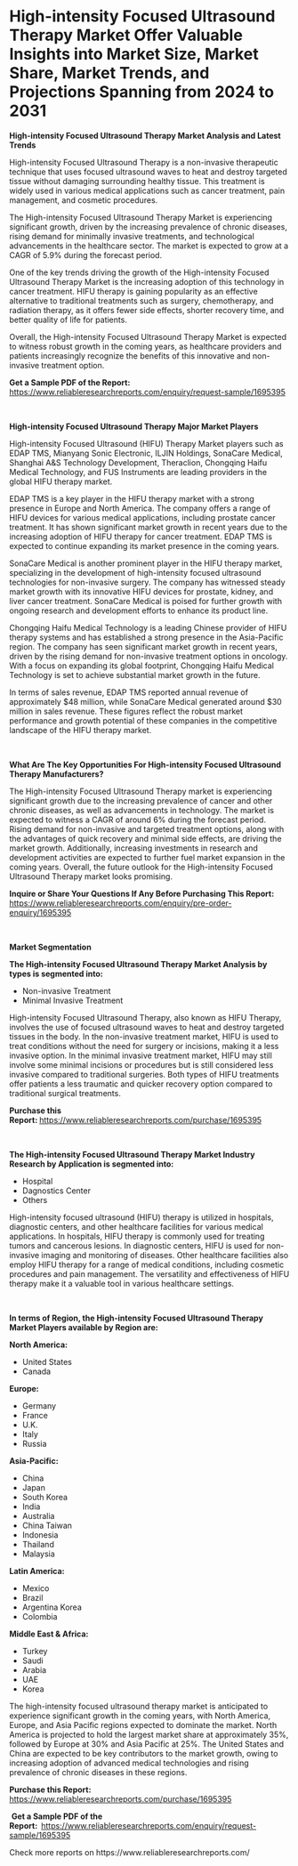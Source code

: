 <p><h1>High-intensity Focused Ultrasound Therapy Market Offer Valuable Insights into Market Size, Market Share, Market Trends, and Projections Spanning from 2024 to 2031</h1></p><p><strong>High-intensity Focused Ultrasound Therapy Market Analysis and Latest Trends</strong></p>
<p><p>High-intensity Focused Ultrasound Therapy is a non-invasive therapeutic technique that uses focused ultrasound waves to heat and destroy targeted tissue without damaging surrounding healthy tissue. This treatment is widely used in various medical applications such as cancer treatment, pain management, and cosmetic procedures.</p><p>The High-intensity Focused Ultrasound Therapy Market is experiencing significant growth, driven by the increasing prevalence of chronic diseases, rising demand for minimally invasive treatments, and technological advancements in the healthcare sector. The market is expected to grow at a CAGR of 5.9% during the forecast period.</p><p>One of the key trends driving the growth of the High-intensity Focused Ultrasound Therapy Market is the increasing adoption of this technology in cancer treatment. HIFU therapy is gaining popularity as an effective alternative to traditional treatments such as surgery, chemotherapy, and radiation therapy, as it offers fewer side effects, shorter recovery time, and better quality of life for patients.</p><p>Overall, the High-intensity Focused Ultrasound Therapy Market is expected to witness robust growth in the coming years, as healthcare providers and patients increasingly recognize the benefits of this innovative and non-invasive treatment option.</p></p>
<p><strong>Get a Sample PDF of the Report:&nbsp;</strong> <a href="https://www.reliableresearchreports.com/enquiry/request-sample/1695395">https://www.reliableresearchreports.com/enquiry/request-sample/1695395</a></p>
<p>&nbsp;</p>
<p><strong>High-intensity Focused Ultrasound Therapy Major Market Players</strong></p>
<p><p>High-intensity Focused Ultrasound (HIFU) Therapy Market players such as EDAP TMS, Mianyang Sonic Electronic, ILJIN Holdings, SonaCare Medical, Shanghai A&S Technology Development, Theraclion, Chongqing Haifu Medical Technology, and FUS Instruments are leading providers in the global HIFU therapy market.</p><p>EDAP TMS is a key player in the HIFU therapy market with a strong presence in Europe and North America. The company offers a range of HIFU devices for various medical applications, including prostate cancer treatment. It has shown significant market growth in recent years due to the increasing adoption of HIFU therapy for cancer treatment. EDAP TMS is expected to continue expanding its market presence in the coming years.</p><p>SonaCare Medical is another prominent player in the HIFU therapy market, specializing in the development of high-intensity focused ultrasound technologies for non-invasive surgery. The company has witnessed steady market growth with its innovative HIFU devices for prostate, kidney, and liver cancer treatment. SonaCare Medical is poised for further growth with ongoing research and development efforts to enhance its product line.</p><p>Chongqing Haifu Medical Technology is a leading Chinese provider of HIFU therapy systems and has established a strong presence in the Asia-Pacific region. The company has seen significant market growth in recent years, driven by the rising demand for non-invasive treatment options in oncology. With a focus on expanding its global footprint, Chongqing Haifu Medical Technology is set to achieve substantial market growth in the future.</p><p>In terms of sales revenue, EDAP TMS reported annual revenue of approximately $48 million, while SonaCare Medical generated around $30 million in sales revenue. These figures reflect the robust market performance and growth potential of these companies in the competitive landscape of the HIFU therapy market.</p></p>
<p>&nbsp;</p>
<p><strong>What Are The Key Opportunities For High-intensity Focused Ultrasound Therapy Manufacturers?</strong></p>
<p><p>The High-intensity Focused Ultrasound Therapy market is experiencing significant growth due to the increasing prevalence of cancer and other chronic diseases, as well as advancements in technology. The market is expected to witness a CAGR of around 6% during the forecast period. Rising demand for non-invasive and targeted treatment options, along with the advantages of quick recovery and minimal side effects, are driving the market growth. Additionally, increasing investments in research and development activities are expected to further fuel market expansion in the coming years. Overall, the future outlook for the High-intensity Focused Ultrasound Therapy market looks promising.</p></p>
<p><strong>Inquire or Share Your Questions If Any Before Purchasing This Report:</strong> <a href="https://www.reliableresearchreports.com/enquiry/pre-order-enquiry/1695395">https://www.reliableresearchreports.com/enquiry/pre-order-enquiry/1695395</a></p>
<p>&nbsp;</p>
<p><strong>Market Segmentation</strong></p>
<p><strong>The High-intensity Focused Ultrasound Therapy Market Analysis by types is segmented into:</strong></p>
<p><ul><li>Non-invasive Treatment</li><li>Minimal Invasive Treatment</li></ul></p>
<p><p>High-intensity Focused Ultrasound Therapy, also known as HIFU Therapy, involves the use of focused ultrasound waves to heat and destroy targeted tissues in the body. In the non-invasive treatment market, HIFU is used to treat conditions without the need for surgery or incisions, making it a less invasive option. In the minimal invasive treatment market, HIFU may still involve some minimal incisions or procedures but is still considered less invasive compared to traditional surgeries. Both types of HIFU treatments offer patients a less traumatic and quicker recovery option compared to traditional surgical treatments.</p></p>
<p><strong>Purchase this Report:&nbsp;</strong><a href="https://www.reliableresearchreports.com/purchase/1695395">https://www.reliableresearchreports.com/purchase/1695395</a></p>
<p>&nbsp;</p>
<p><strong>The High-intensity Focused Ultrasound Therapy Market Industry Research by Application is segmented into:</strong></p>
<p><ul><li>Hospital</li><li>Dagnostics Center</li><li>Others</li></ul></p>
<p><p>High-intensity focused ultrasound (HIFU) therapy is utilized in hospitals, diagnostic centers, and other healthcare facilities for various medical applications. In hospitals, HIFU therapy is commonly used for treating tumors and cancerous lesions. In diagnostic centers, HIFU is used for non-invasive imaging and monitoring of diseases. Other healthcare facilities also employ HIFU therapy for a range of medical conditions, including cosmetic procedures and pain management. The versatility and effectiveness of HIFU therapy make it a valuable tool in various healthcare settings.</p></p>
<p>&nbsp;</p>
<p><strong>In terms of Region, the High-intensity Focused Ultrasound Therapy Market Players available by Region are:</strong></p>
<p>
    <p> <strong> North America: </strong>
        <ul>
            <li>United States</li>
            <li>Canada</li>
        </ul>
        </p> 
    <p> <strong> Europe: </strong>
        <ul>
            <li>Germany</li>
            <li>France</li>
            <li>U.K.</li>
            <li>Italy</li>
            <li>Russia</li>
        </ul>
        </p> 
    <p> <strong> Asia-Pacific: </strong>
        <ul>
            <li>China</li>
            <li>Japan</li>
            <li>South Korea</li>
            <li>India</li>
            <li>Australia</li>
            <li>China Taiwan</li>
            <li>Indonesia</li>
            <li>Thailand</li>
            <li>Malaysia</li>
        </ul>
        </p> 
    <p> <strong> Latin America: </strong>
        <ul>
            <li>Mexico</li>
            <li>Brazil</li>
            <li>Argentina Korea</li>
            <li>Colombia</li>
        </ul>
        </p> 
    <p> <strong> Middle East & Africa: </strong>
        <ul>
            <li>Turkey</li>
            <li>Saudi</li>
            <li>Arabia</li>
            <li>UAE</li>
            <li>Korea</li>
        </ul>
    </p>
    </p>
<p><p>The high-intensity focused ultrasound therapy market is anticipated to experience significant growth in the coming years, with North America, Europe, and Asia Pacific regions expected to dominate the market. North America is projected to hold the largest market share at approximately 35%, followed by Europe at 30% and Asia Pacific at 25%. The United States and China are expected to be key contributors to the market growth, owing to increasing adoption of advanced medical technologies and rising prevalence of chronic diseases in these regions.</p></p>
<p><strong>Purchase this Report: </strong><a href="https://www.reliableresearchreports.com/purchase/1695395">https://www.reliableresearchreports.com/purchase/1695395</a></p>
<p>&nbsp;<strong>Get a Sample PDF of the Report:&nbsp;&nbsp;</strong><a href="https://www.reliableresearchreports.com/enquiry/request-sample/1695395">https://www.reliableresearchreports.com/enquiry/request-sample/1695395</a></p>
<p><strong></strong></p>
<p>Check more reports on https://www.reliableresearchreports.com/</p>